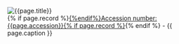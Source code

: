 <figure class="figure">
<img src="{{page.large}}" alt="{{page.title}}" class="img-fluid"/>
<figcaption class="figure-caption mt-3">
  {% if page.record %}<a href="{{page.record}}">{%endif%}Accession number: {{page.accession}}{% if page.record %}</a>{% endif %} - {{ page.caption }}
</figcaption>
</figure>
